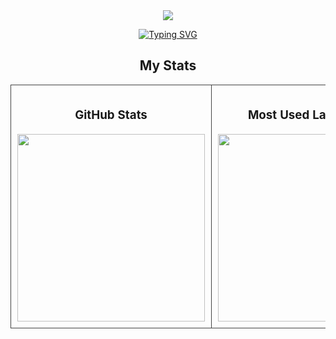 <div align = center>
  <img src=https://capsule-render.vercel.app/api?type=blur&height=400&color=gradient&text=Hello,%20I'm%20JAEJUN&reversal=false&textBg=false&fontSize=60/>

[![Typing SVG](https://readme-typing-svg.demolab.com?font=Fira+Code&weight=500&size=30&multiline=true&width=435&lines=I+want+be+a+Frontend+DEV)](https://git.io/typing-svg)

<!-- My Stats & Profiles -->
<h2 align="center">My Stats</h2>

<table align="center">
  <tr>
    <td align="center" valign="top" width="33%" style="border: 1px solid #444; padding: 10px;">
      <h3>GitHub Stats</h3>
      <img src="https://github-readme-stats.vercel.app/api?username=JAEJUN090210&show_icons=true&theme=light" width="300px"/>
    </td>
    <td align="center" valign="top" width="33%" style="border: 1px solid #444; padding: 10px;">
      <h3>Most Used Languages</h3>
      <img src="https://github-readme-stats.vercel.app/api/top-langs/?username=JAEJUN090210&layout=compact&theme=light" width="300px"/>
    </td>
    <td align="center" valign="top" width="33%" style="border: 1px solid #444; padding: 10px;">
      <h3>GitAnimals</h3>
      <a href="https://www.gitanimals.org/en_US?utm_medium=image&utm_source=JAEJUN090210&utm_content=farm">
        <img src="https://render.gitanimals.org/farms/JAEJUN090210" width="300px" height="150px"/>
      </a>
    </td>
  </tr>
</table>
</div>
